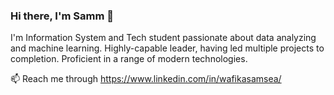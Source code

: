 ### Hi there, I'm Samm 👋
I'm Information System and Tech student passionate about data analyzing and machine learning. Highly-capable leader, having led multiple projects to completion. Proficient in a range of modern technologies. 

📫 Reach me through https://www.linkedin.com/in/wafikasamsea/
<!--
**wafikasamsea/wafikasamsea** is a ✨ _special_ ✨ repository because its `README.md` (this file) appears on your GitHub profile.

Here are some ideas to get you started:

- 🔭 I’m currently working on ...
- 🌱 I’m currently learning ...
- 👯 I’m looking to collaborate on ...
- 🤔 I’m looking for help with ...
- 💬 Ask me about ...
- 📫 How to reach me: ...
- 😄 Pronouns: ...
- ⚡ Fun fact: ...
-->
